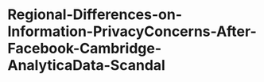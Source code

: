 # Regional-Differences-on-Information-PrivacyConcerns-After-Facebook-Cambridge-AnalyticaData-Scandal